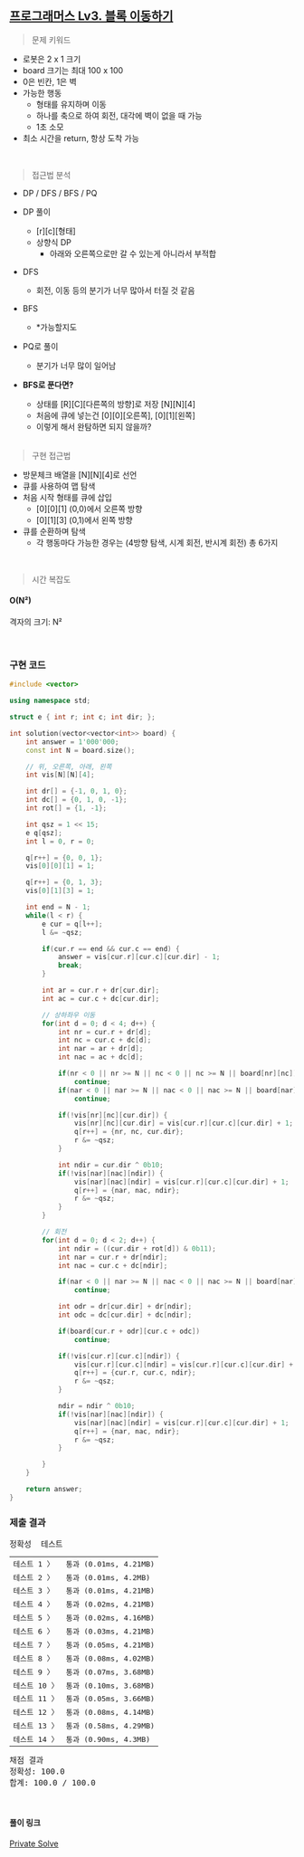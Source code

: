 ## [프로그래머스 Lv3. 블록 이동하기](https://school.programmers.co.kr/learn/courses/30/lessons/60063)

> 문제 키워드

-   로봇은 2 x 1 크기
-   board 크기는 최대 100 x 100
-   0은 빈칸, 1은 벽
-   가능한 행동
    -   형태를 유지하며 이동
    -   하나를 축으로 하여 회전, 대각에 벽이 없을 때 가능
    -   1초 소모
-   최소 시간을 return, 항상 도착 가능

<br/>

> 접근법 분석

-   DP / DFS / BFS / PQ
-   DP 풀이
    -   [r][c][형태]
    -   상향식 DP
        -   아래와 오른쪽으로만 갈 수 있는게 아니라서 부적합
-   DFS
    -   회전, 이동 등의 분기가 너무 많아서 터질 것 같음
-   BFS
    -   \*가능할지도
-   PQ로 풀이

    -   분기가 너무 많이 일어남

-   <b>BFS로 푼다면?</b>
    -   상태를 [R][C][다른쪽의 방향]로 저장 [N][N][4]
    -   처음에 큐에 넣는건 [0][0][오른쪽], [0][1][왼쪽]
    -   이렇게 해서 완탐하면 되지 않을까?  
        <br/>

> 구현 접근법

-   방문체크 배열을 [N][N][4]로 선언
-   큐를 사용하여 맵 탐색
-   처음 시작 형태를 큐에 삽입
    -   [0][0][1] (0,0)에서 오른쪽 방향
    -   [0][1][3] (0,1)에서 왼쪽 방향
-   큐를 순환하며 탐색
    -   각 행동마다 가능한 경우는 (4방향 탐색, 시계 회전, 반시계 회전) 총 6가지

<br/>

> 시간 복잡도

#### O(N²)

격자의 크기: N²

<br/>

### 구현 코드

```cpp
#include <vector>

using namespace std;

struct e { int r; int c; int dir; };

int solution(vector<vector<int>> board) {
    int answer = 1'000'000;
    const int N = board.size();

    // 위, 오른쪽, 아래, 왼쪽
    int vis[N][N][4];

    int dr[] = {-1, 0, 1, 0};
    int dc[] = {0, 1, 0, -1};
    int rot[] = {1, -1};

    int qsz = 1 << 15;
    e q[qsz];
    int l = 0, r = 0;

    q[r++] = {0, 0, 1};
    vis[0][0][1] = 1;

    q[r++] = {0, 1, 3};
    vis[0][1][3] = 1;

    int end = N - 1;
    while(l < r) {
        e cur = q[l++];
        l &= ~qsz;

        if(cur.r == end && cur.c == end) {
            answer = vis[cur.r][cur.c][cur.dir] - 1;
            break;
        }

        int ar = cur.r + dr[cur.dir];
        int ac = cur.c + dc[cur.dir];

        // 상하좌우 이동
        for(int d = 0; d < 4; d++) {
            int nr = cur.r + dr[d];
            int nc = cur.c + dc[d];
            int nar = ar + dr[d];
            int nac = ac + dc[d];

            if(nr < 0 || nr >= N || nc < 0 || nc >= N || board[nr][nc])
                continue;
            if(nar < 0 || nar >= N || nac < 0 || nac >= N || board[nar][nac])
                continue;

            if(!vis[nr][nc][cur.dir]) {
                vis[nr][nc][cur.dir] = vis[cur.r][cur.c][cur.dir] + 1;
                q[r++] = {nr, nc, cur.dir};
                r &= ~qsz;
            }

            int ndir = cur.dir ^ 0b10;
            if(!vis[nar][nac][ndir]) {
                vis[nar][nac][ndir] = vis[cur.r][cur.c][cur.dir] + 1;
                q[r++] = {nar, nac, ndir};
                r &= ~qsz;
            }
        }

        // 회전
        for(int d = 0; d < 2; d++) {
            int ndir = ((cur.dir + rot[d]) & 0b11);
            int nar = cur.r + dr[ndir];
            int nac = cur.c + dc[ndir];

            if(nar < 0 || nar >= N || nac < 0 || nac >= N || board[nar][nac])
                continue;

            int odr = dr[cur.dir] + dr[ndir];
            int odc = dc[cur.dir] + dc[ndir];

            if(board[cur.r + odr][cur.c + odc])
                continue;

            if(!vis[cur.r][cur.c][ndir]) {
                vis[cur.r][cur.c][ndir] = vis[cur.r][cur.c][cur.dir] + 1;
                q[r++] = {cur.r, cur.c, ndir};
                r &= ~qsz;
            }

            ndir = ndir ^ 0b10;
            if(!vis[nar][nac][ndir]) {
                vis[nar][nac][ndir] = vis[cur.r][cur.c][cur.dir] + 1;
                q[r++] = {nar, nac, ndir};
                r &= ~qsz;
            }

        }
    }

    return answer;
}
```

### 제출 결과

<pre class="console-content"><div><div class="console-message">정확성  테스트</div><table class="console-test-group" data-category="correctness"><tbody><tr data-testcase-id="54621"><td valign="top" class="td-label">테스트 1 <span>〉</span></td><td class="result passed">통과 (0.01ms, 4.21MB)</td></tr><tr data-testcase-id="54622"><td valign="top" class="td-label">테스트 2 <span>〉</span></td><td class="result passed">통과 (0.01ms, 4.2MB)</td></tr><tr data-testcase-id="54623"><td valign="top" class="td-label">테스트 3 <span>〉</span></td><td class="result passed">통과 (0.01ms, 4.21MB)</td></tr><tr data-testcase-id="54624"><td valign="top" class="td-label">테스트 4 <span>〉</span></td><td class="result passed">통과 (0.02ms, 4.21MB)</td></tr><tr data-testcase-id="54625"><td valign="top" class="td-label">테스트 5 <span>〉</span></td><td class="result passed">통과 (0.02ms, 4.16MB)</td></tr><tr data-testcase-id="54626"><td valign="top" class="td-label">테스트 6 <span>〉</span></td><td class="result passed">통과 (0.03ms, 4.21MB)</td></tr><tr data-testcase-id="54627"><td valign="top" class="td-label">테스트 7 <span>〉</span></td><td class="result passed">통과 (0.05ms, 4.21MB)</td></tr><tr data-testcase-id="54628"><td valign="top" class="td-label">테스트 8 <span>〉</span></td><td class="result passed">통과 (0.08ms, 4.02MB)</td></tr><tr data-testcase-id="54629"><td valign="top" class="td-label">테스트 9 <span>〉</span></td><td class="result passed">통과 (0.07ms, 3.68MB)</td></tr><tr data-testcase-id="54630"><td valign="top" class="td-label">테스트 10 <span>〉</span></td><td class="result passed">통과 (0.10ms, 3.68MB)</td></tr><tr data-testcase-id="54631"><td valign="top" class="td-label">테스트 11 <span>〉</span></td><td class="result passed">통과 (0.05ms, 3.66MB)</td></tr><tr data-testcase-id="54632"><td valign="top" class="td-label">테스트 12 <span>〉</span></td><td class="result passed">통과 (0.08ms, 4.14MB)</td></tr><tr data-testcase-id="54633"><td valign="top" class="td-label">테스트 13 <span>〉</span></td><td class="result passed">통과 (0.58ms, 4.29MB)</td></tr><tr data-testcase-id="54634"><td valign="top" class="td-label">테스트 14 <span>〉</span></td><td class="result passed">통과 (0.90ms, 4.3MB)</td></tr></tbody></table><div class="console-heading">채점 결과</div><div class="console-message">정확성: 100.0</div><div class="console-message">합계: 100.0 / 100.0</div></pre>

<br>

#### 풀이 링크

[Private Solve](https://github.com/The-Four-Error-Pickers/Algorithm-Study/tree/main/Private%20Solve/프로그래머스/60063.%20%EB%B8%94%EB%A1%9D%20%EC%9D%B4%EB%8F%99%ED%95%98%EA%B8%B0/ChaNyeok1225)
